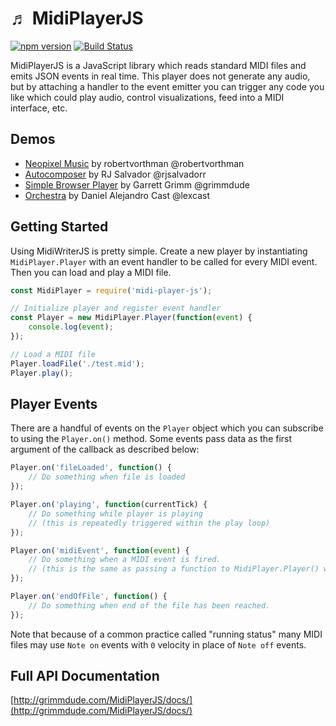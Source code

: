 # &#9836; MidiPlayerJS
[![npm version](https://badge.fury.io/js/midi-player-js.svg)](https://badge.fury.io/js/midi-player-js)
[![Build Status](https://travis-ci.org/grimmdude/MidiPlayerJS.svg?branch=master)](https://travis-ci.org/grimmdude/MidiPlayerJS)

MidiPlayerJS is a JavaScript library which reads standard MIDI files and emits JSON events in real time.  This player does not generate any audio, but by attaching a handler to the event emitter you can trigger any code you like which could play audio, control visualizations, feed into a MIDI interface, etc.

## Demos
* [Neopixel Music](https://github.com/robertvorthman/neopixel-music) by robertvorthman @robertvorthman
* [Autocomposer](https://github.com/rjsalvadorr/autocomposer-js) by RJ Salvador @rjsalvadorr
* [Simple Browser Player](http://grimmdude.com/MidiPlayerJS/) by Garrett Grimm @grimmdude
* [Orchestra](https://lexcast.github.io/orchestra/) by Daniel Alejandro Cast @lexcast

## Getting Started
Using MidiWriterJS is pretty simple.  Create a new player by instantiating `MidiPlayer.Player` with an event handler to be called for every MIDI event.  Then you can load and play a MIDI file.

```js
const MidiPlayer = require('midi-player-js');

// Initialize player and register event handler
const Player = new MidiPlayer.Player(function(event) {
	console.log(event);
});

// Load a MIDI file
Player.loadFile('./test.mid');
Player.play();
```
## Player Events
There are a handful of events on the `Player` object which you can subscribe to using the `Player.on()` method.  Some events pass data as the first argument of the callback as described below:

```js
Player.on('fileLoaded', function() {
    // Do something when file is loaded
});

Player.on('playing', function(currentTick) {
    // Do something while player is playing
    // (this is repeatedly triggered within the play loop)
});

Player.on('midiEvent', function(event) {
    // Do something when a MIDI event is fired.
    // (this is the same as passing a function to MidiPlayer.Player() when instantiating.
});

Player.on('endOfFile', function() {
    // Do something when end of the file has been reached.
});
```

Note that because of a common practice called "running status" many MIDI files may use `Note on` events with `0` velocity in place of `Note off` events.

## Full API Documentation
[http://grimmdude.com/MidiPlayerJS/docs/](http://grimmdude.com/MidiPlayerJS/docs/)

